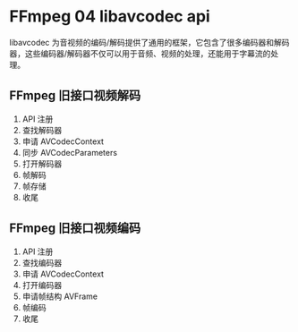 # FFmpeg 04 libavcodec api

libavcodec 为音视频的编码/解码提供了通用的框架，它包含了很多编码器和解码器，这些编码器/解码器不仅可以用于音频、视频的处理，还能用于字幕流的处理。

## FFmpeg 旧接口视频解码

1. API 注册
2. 查找解码器
3. 申请 AVCodecContext
4. 同步 AVCodecParameters
5. 打开解码器
6. 帧解码
7. 帧存储
8. 收尾

## FFmpeg 旧接口视频编码

1. API 注册
2. 查找编码器
3. 申请 AVCodecContext
4. 打开编码器
5. 申请帧结构 AVFrame
6. 帧编码
7. 收尾

